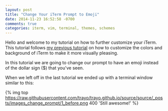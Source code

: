 ```yaml
---
layout: post
title: "Change Your iTerm Prompt to Emoji"
date: 2014-11-23 16:52:58 -0700
comments: true
categories: iterm, vim, terminal, themes, schemes
---
```


Hello and welcome to my tutorial on how to further
customize your iTerm. This tutorial follows
[my previous tutorial](http://yoderbacon.com/blog/2014/10/22/how-to-customize-iterm/)
on how to customize the colors and background of iTerm to
make it more visually pleasing.  

In this tutorial we are going to change our prompt to
have an emoji instead of the dollar sign ($) that you've seen.

When we left off in the last tutorial we ended up with
a terminal window similar to this:


{% img top https://raw.githubusercontent.com/trayo/trayo.github.io/source/source/_posts/images_change_prompt/1_before.png 400 'Still awesome!' %}
